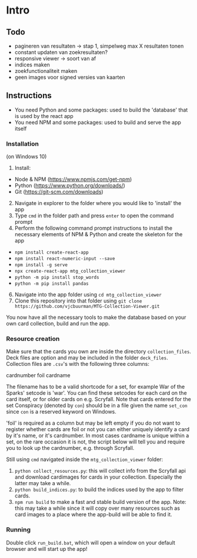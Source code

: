 
# Intro

## Todo

* pagineren van resultaten -> stap 1, simpelweg max X resultaten tonen
* constant updaten van zoekresultaten?
* responsive viewer -> soort van af
* indices maken
* zoekfunctionaliteit maken
* geen images voor signed versies van kaarten

## Instructions

* You need Python and some packages: used to build the 'database' that is used by the react app
* You need NPM and some packages: used to build and serve the app itself

### Installation

(on Windows 10)

1. Install:
* Node & NPM (https://www.npmjs.com/get-npm)
* Python (https://www.python.org/downloads/)
* Git (https://git-scm.com/downloads)
2. Navigate in explorer to the folder where you would like to 'install' the app
1. Type `cmd` in the folder path and press `enter` to open the command prompt
1. Perform the following command prompt instructions to install the necessary elements of NPM & Python and create the skeleton for the app
* `npm install create-react-app`
* `npm install react-numeric-input --save`
* `npm install -g serve`
* `npx create-react-app mtg_collection_viewer`
* `python -m pip install stop_words`
* `python -m pip install pandas`
6. Navigate into the app folder using `cd mtg_collection_viewer`
1. Clone this repository into that folder using `git clone https://github.com/vjcbuurman/MTG-Collection-Viewer.git`

You now have all the necessary tools to make the database based on your own card collection, build and run the app.

### Resource creation

Make sure that the cards you own are inside the directory `collection_files`. Deck files are option and may be included in the folder `deck_files`. Collection files are `.csv`'s with the following three columns:

cardnumber  foil  cardname

The filename has to be a valid shortcode for a set, for example War of the Sparks' setcode is 'war'. You can find these setcodes for each card on the card itself, or for older cards on e.g. Scryfall. Note that cards entered for the set Conspiracy (denoted by `con`) should be in a file given the name `set_con` since `con` is a reserved keyword on Windows.

'foil' is required as a column but may be left empty if you do not want to register whether cards are foil or not
you can either uniquely identify a card by it's name, or it's cardnumber. In most cases cardname is unique within a set, on the rare occasion it is not, the script below will tell you and require you to look up the cardnumber, e.g. through Scryfall.

Still using `cmd` navigated inside the `mtg_collection_viewer` folder:

1. `python collect_resources.py`: this will collect info from the Scryfall api and download cardimages for cards in your collection. Especially the latter may take a while.
1. `python build_indices.py`: to build the indices used by the app to filter cards.
1. `npm run build` to make a fast and stable build version of the app. Note: this may take a while since it will copy over many resources such as card images to a place where the app-build will be able to find it.

### Running

Double click `run_build.bat`, which will open a window on your default browser and will start up the app!
